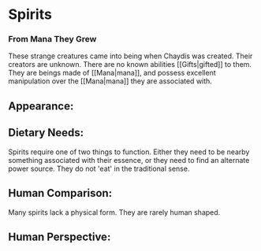 # Spirits
### From Mana They Grew

These strange creatures came into being when Chaydis was created.
Their creators are unknown.
There are no known abilities [[Gifts|gifted]] to them.
They are beings made of [[Mana|mana]], and possess excellent manipulation over the [[Mana|mana]] they are associated with.

## Appearance:


## Dietary Needs:

Spirits require one of two things to function.
Either they need to be nearby something associated with their essence, or they need to find an alternate power source.
They do not 'eat' in the traditional sense.

## Human Comparison:

Many spirits lack a physical form.
They are rarely human shaped.

## Human Perspective:

